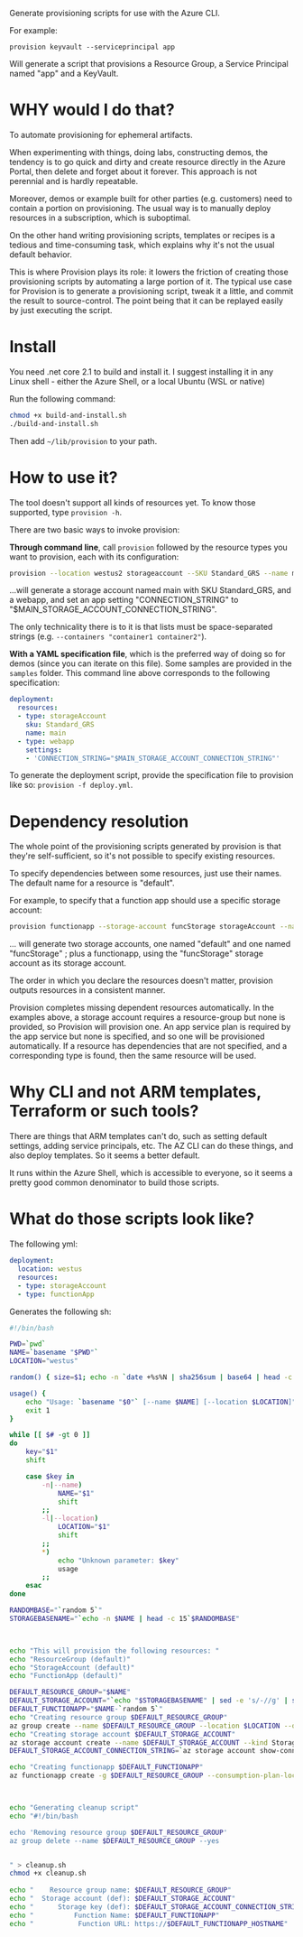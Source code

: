 Generate provisioning scripts for use with the Azure CLI.

For example:

```
provision keyvault --serviceprincipal app
```

Will generate a script that provisions a Resource Group, a Service Principal named "app" and a KeyVault.

# WHY would I do that?

To automate provisioning for ephemeral artifacts.

When experimenting with things, doing labs, constructing demos, the tendency is to go quick and dirty and create resource directly in the Azure Portal, then delete and forget about it forever. This approach is not perennial and is hardly repeatable. 

Moreover, demos or example built for other parties (e.g. customers) need to contain a portion on provisioning. The usual way is to manually deploy resources in a subscription, which is suboptimal.

On the other hand writing provisioning scripts, templates or recipes is a tedious and time-consuming task, which explains why it's not the usual default behavior.

This is where Provision plays its role: it lowers the friction of creating those provisioning scripts by automating a large portion of it. The typical use case for Provision is to generate a provisioning script, tweak it a little, and commit the result to source-control. The point being that it can be replayed easily by just executing the script.

# Install

You need .net core 2.1 to build and install it. I suggest installing it in any Linux shell - either the Azure Shell, or a local Ubuntu (WSL or native)

Run the following command:

```sh
chmod +x build-and-install.sh
./build-and-install.sh
```

Then add `~/lib/provision` to your path.

# How to use it?

The tool doesn't support all kinds of resources yet. To know those supported, type `provision -h`.

There are two basic ways to invoke provision:

**Through command line**, call `provision` followed by the resource types you want to provision, each with its configuration:

```bash
provision --location westus2 storageaccount --SKU Standard_GRS --name main webapp --settings 'CONNECTION_STRING=$MAIN_STORAGE_ACCOUNT_CONNECTION_STRING'
```

...will generate a storage account named main with SKU Standard_GRS, and a webapp, and set an app setting "CONNECTION_STRING" to "$MAIN_STORAGE_ACCOUNT_CONNECTION_STRING".

The only technicality there is to it is that lists must be space-separated strings (e.g. `--containers "container1 container2"`).


**With a YAML specification file**, which is the preferred way of doing so for demos (since you can iterate on this file). Some samples are provided in the `samples` folder. This command line above corresponds to the following specification:

```yml
deployment:
  resources:
  - type: storageAccount
    sku: Standard_GRS
    name: main
  - type: webapp
    settings:
    - 'CONNECTION_STRING="$MAIN_STORAGE_ACCOUNT_CONNECTION_STRING"'
```

To generate the deployment script, provide the specification file to provision like so: `provision -f deploy.yml`.

# Dependency resolution

The whole point of the provisioning scripts generated by provision is that they're self-sufficient, so it's not possible to specify existing resources.

To specify dependencies between some resources, just use their names. The default name for a resource is "default".

For example, to specify that a function app should use a specific storage account:

```bash
provision functionapp --storage-account funcStorage storageAccount --name funcStorage storageAccount
```

... will generate two storage accounts, one named "default" and one named "funcStorage" ; plus a functionapp, using the "funcStorage" storage account as its storage account.

The order in which you declare the resources doesn't matter, provision outputs resources in a consistent manner.

Provision completes missing dependent resources automatically. In the examples above, a storage account requires a resource-group but none is provided, so Provision will provision one. An app service plan is required by the app service but none is specified, and so one will be provisioned automatically. If a resource has dependencies that are not specified, and a corresponding type is found, then the same resource will be used.

# Why CLI and not ARM templates, Terraform or such tools?

There are things that ARM templates can't do, such as setting default settings, adding service principals, etc. The AZ CLI can do these things, and also deploy templates. So it seems a better default.

It runs within the Azure Shell, which is accessible to everyone, so it seems a pretty good common denominator to build those scripts.

# What do those scripts look like?

The following yml:

```yml
deployment:
  location: westus
  resources:
  - type: storageAccount
  - type: functionApp
```

Generates the following sh:

```bash
#!/bin/bash

PWD=`pwd`
NAME=`basename "$PWD"`
LOCATION="westus"

random() { size=$1; echo -n `date +%s%N | sha256sum | base64 | head -c $size`;}

usage() {
    echo "Usage: `basename "$0"` [--name $NAME] [--location $LOCATION]"
    exit 1
}

while [[ $# -gt 0 ]]
do
    key="$1"
    shift

    case $key in
        -n|--name)
            NAME="$1"
            shift
        ;;
        -l|--location)
            LOCATION="$1"
            shift
        ;;
        *)
            echo "Unknown parameter: $key"
            usage
        ;;
    esac
done

RANDOMBASE="`random 5`"
STORAGEBASENAME="`echo -n $NAME | head -c 15`$RANDOMBASE"



echo "This will provision the following resources: "
echo "ResourceGroup (default)"
echo "StorageAccount (default)"
echo "FunctionApp (default)"

DEFAULT_RESOURCE_GROUP="$NAME"
DEFAULT_STORAGE_ACCOUNT="`echo "$STORAGEBASENAME" | sed -e 's/-//g' | sed -E 's/^(.*)$/\L\1/g' | head -c 20`def"
DEFAULT_FUNCTIONAPP="$NAME-`random 5`"
echo "Creating resource group $DEFAULT_RESOURCE_GROUP"
az group create --name $DEFAULT_RESOURCE_GROUP --location $LOCATION --query "properties.provisioningState" -o tsv
echo "Creating storage account $DEFAULT_STORAGE_ACCOUNT"
az storage account create --name $DEFAULT_STORAGE_ACCOUNT --kind StorageV2 --SKU Standard_LRS --location $LOCATION -g $DEFAULT_RESOURCE_GROUP --https-only true --query "provisioningState" -o tsv
DEFAULT_STORAGE_ACCOUNT_CONNECTION_STRING=`az storage account show-connection-string -g $DEFAULT_RESOURCE_GROUP -n $DEFAULT_STORAGE_ACCOUNT --query connectionString -o tsv`

echo "Creating functionapp $DEFAULT_FUNCTIONAPP"
az functionapp create -g $DEFAULT_RESOURCE_GROUP --consumption-plan-location $LOCATION --name $DEFAULT_FUNCTIONAPP --storage-account $DEFAULT_STORAGE_ACCOUNT --query "state" -o tsv



echo "Generating cleanup script"
echo "#!/bin/bash

echo 'Removing resource group $DEFAULT_RESOURCE_GROUP'
az group delete --name $DEFAULT_RESOURCE_GROUP --yes


" > cleanup.sh
chmod +x cleanup.sh
        
echo "    Resource group name: $DEFAULT_RESOURCE_GROUP"
echo "  Storage account (def): $DEFAULT_STORAGE_ACCOUNT"
echo "      Storage key (def): $DEFAULT_STORAGE_ACCOUNT_CONNECTION_STRING"
echo "          Function Name: $DEFAULT_FUNCTIONAPP"
echo "           Function URL: https://$DEFAULT_FUNCTIONAPP_HOSTNAME"
```